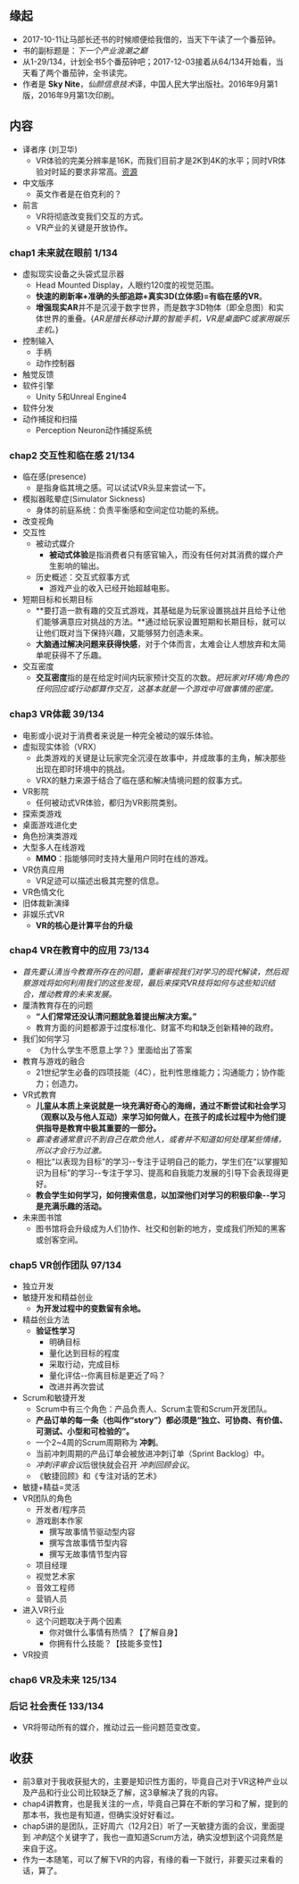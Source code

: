 ##  缘起
+ 2017-10-11让马部长还书的时候顺便给我借的，当天下午读了一个番茄钟。
+ 书的副标题是：*下一个产业浪潮之巅*
+ 从1-29/134，计划全书5个番茄钟吧；2017-12-03接着从64/134开始看，当天看了两个番茄钟，全书读完。
+ 作者是 **Sky Nite**，*仙颜信息技术*译，中国人民大学出版社。2016年9月第1版，2016年9月第1次印刷。

##  内容
+ 译者序  (刘卫华)
    + VR体验的完美分辨率是16K，而我们目前才是2K到4K的水平；同时VR体验对时延的要求非常高。[资源](http://yivian.com/vri)
+ 中文版序
    + 英文作者是在伯克利的？
+ 前言
    + VR将彻底改变我们交互的方式。
    + VR产业的关键是开放协作。

###  chap1 未来就在眼前  1/134
+ 虚拟现实设备之头袋式显示器
    + Head Mounted Display，人眼约120度的视觉范围。
    + **快速的刷新率+准确的头部追踪+真实3D(立体感)=有临在感的VR**。
    + **增强现实AR**并不是沉浸于数字世界，而是数字3D物体（即全息图）和实体世界的重叠。{*AR是擅长移动计算的智能手机，VR是桌面PC或家用娱乐主机。*} 
+ 控制输入
    + 手柄
    + 动作控制器
+ 触觉反馈
+ 软件引擎
    + Unity 5和Unreal Engine4
+ 软件分发
+ 动作捕捉和扫描
    + Perception Neuron动作捕捉系统

###  chap2 交互性和临在感   21/134
+ 临在感(presence)
    + 是指身临其境之感。可以试试VR头显来尝试一下。  
+ 模拟器眩晕症(Simulator Sickness)
    + 身体的前庭系统：负责平衡感和空间定位功能的系统。
+ 改变视角
+ 交互性
    + 被动式媒介
        + **被动式体验**是指消费者只有感官输入，而没有任何对其消费的媒介产生影响的输出。
    + 历史概述：交互式叙事方式
        + 游戏产业的收入已经开始超越电影。  
+ 短期目标和长期目标
    + **要打造一款有趣的交互式游戏，其基础是为玩家设置挑战并且给予让他们能够满意应对挑战的方法。**通过给玩家设置短期和长期目标，就可以让他们既对当下保持兴趣，又能够努力创造未来。
    + **大脑通过解决问题来获得快感**，对于个体而言，太难会让人想放弃和太简单呢获得不了乐趣。
+ 交互密度
    + **交互密度**指的是在给定时间内玩家预计交互的次数。*把玩家对环境/角色的任何回应或行动都算作交互，这基本就是一个游戏中可做事情的密度。*

###  chap3 VR体裁  39/134
+ 电影或小说对于消费者来说是一种完全被动的娱乐体验。
+ 虚拟现实体验（VRX）
    + 此类游戏的关键是让玩家完全沉浸在故事中，并成故事的主角，解决那些出现在即时环境中的挑战。
    + VRX的魅力来源于结合了临在感和解决情境问题的叙事方式。
+ VR影院
    + 任何被动式VR体验，都归为VR影院类别。
+ 探索类游戏
+ 桌面游戏进化史
+ 角色扮演类游戏
+ 大型多人在线游戏
    + **MMO**：指能够同时支持大量用户同时在线的游戏。
+ VR仿真应用
    + VR足迹可以描述出极其完整的信息。
+ VR色情文化
+ 旧体裁新演绎
+ 非娱乐式VR
    + **VR的核心是计算平台的升级**

###  chap4 VR在教育中的应用  73/134
+ *首先要认清当今教育所存在的问题，重新审视我们对学习的现代解读，然后观察游戏将如何利用我们的这些发现，最后来探究VR技将如何与这些知识结合，推动教育的未来发展。*
+ 厘清教育存在的问题
    + **“人们常常还没认清问题就急着提出解决方案。”**
    + 教育方面的问题都源于过度标准化、财富不均和缺乏创新精神的政府。
+ 我们如何学习
    + 《为什么学生不愿意上学？》里面给出了答案
+ 教育与游戏的融合
    + 21世纪学生必备的四项技能（4C），批判性思维能力；沟通能力；协作能力；创造力。
+ VR式教育
    + **儿童从本质上来说就是一块充满好奇心的海绵，通过不断尝试和社会学习（观察以及与他人互动）来学习如何做人，在孩子的成长过程中为他们提供指导是教育中极其重要的一部分。**
    + *霸凌者通常意识不到自己在欺负他人，或者并不知道如何处理某些情绪，所以才会行为过激。*
    + 相比“以表现为目标”的学习--专注于证明自己的能力，学生们在“以掌握知识为目标”的学习--专注于学习、提高和自我能力发展的引导下会表现得更好。
    + **教会学生如何学习，如何搜索信息，以加深他们对学习的积极印象--学习是充满乐趣的活动。**
+ 未来图书馆
    + 图书馆将会升级成为人们协作、社交和创新的地方，变成我们所知的黑客或创客空间。

###  chap5 VR创作团队 97/134
+ 独立开发
+ 敏捷开发和精益创业
    + **为开发过程中的变数留有余地。**
+ 精益创业方法
    + **验证性学习**
        + 明确目标
        + 量化达到目标的程度
        + 采取行动，完成目标
        + 量化评估--你离目标是更近了吗？
        + 改进并再次尝试
+ Scrum和敏捷开发
    + Scrum中有三个角色：产品负责人、Scrum主管和Scrum开发团队。
    + **产品订单的每一条（也叫作“story”）都必须是“独立、可协商、有价值、可测试、小型和可检验的”。**
    + 一个2~4周的Scrum周期称为 **冲刺**。
    + 当前冲刺周期的产品订单会被放进冲刺订单（Sprint Backlog）中。
    + *冲刺评审会议*后很快就会召开 *冲刺回顾会议*。
    + 《敏捷回顾》和《专注对话的艺术》
+ 敏捷+精益=灵活
+ VR团队的角色
    + 开发者/程序员
    + 游戏剧本作家
        + 撰写故事情节驱动型内容
        + 撰写含故事情节型内容
        + 撰写无故事情节型内容
    + 项目经理
    + 视觉艺术家
    + 音效工程师
    + 营销人员 
+ 进入VR行业
    + 这个问题取决于两个因素
        + 你对做什么事情有热情？【了解自身】
        + 你拥有什么技能？【技能多变性】
+ VR投资

###  chap6 VR及未来  125/134

###  后记  社会责任  133/134
+ VR将带动所有的媒介，推动过云一些问题范变改变。

##  收获
+ 前3章对于我收获挺大的，主要是知识性方面的，毕竟自己对于VR这种产业以及产品和行业公司比较缺乏了解，这3章解决了我的内容。
+ chap4讲教育，也是我关注的一点，毕竟自己算在不断的学习和了解，提到的那本书，我也是有知道，但确实没好好看过。
+ chap5讲的是团队，正好周六（12月2日）听了一天敏捷方面的会议，里面提到 *冲刺*这个关键字了，我也一直知道Scrum方法，确实没想到这个词竟然是来自于这。
+ 作为一本随笔，可以了解下VR的内容，有缘的看一下就行，非要买过来看的话，算了。
